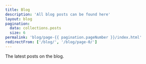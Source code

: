 ```yaml
---
title: Blog
description: 'All blog posts can be found here'
layout: blog
pagination:
  data: collections.posts
  size: 6
permalink: 'blog/page-{{ pagination.pageNumber }}/index.html'
redirectFrom: ['/blog/', '/blog/page-0/']
---
```


The latest posts on the blog.

